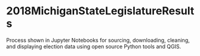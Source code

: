 # 2018MichiganStateLegislatureResults
Process shown in Jupyter Notebooks for sourcing, downloading, cleaning, and displaying election data using open source Python tools and QGIS.
